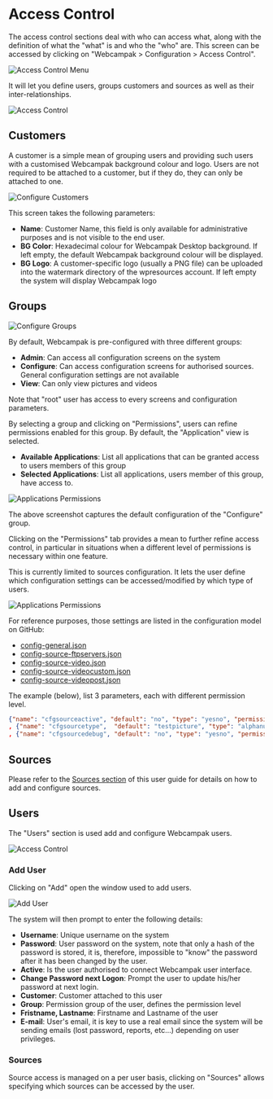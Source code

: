 # Access Control

The access control sections deal with who can access what, along with the definition of what the "what" is and who the "who" are. This screen can be accessed by clicking on "Webcampak > Configuration > Access Control".

![Access Control Menu](images/desktop.menu.accesscontrol.en.png)

It will let you define users, groups customers and sources as well as their inter-relationships.

![Access Control](images/desktop.accesscontrol.en.png)

## Customers

A customer is a simple mean of grouping users and providing such users with a customised Webcampak background colour and logo. Users are not required to be attached to a customer, but if they do, they can only be attached to one.

![Configure Customers](images/desktop.accesscontrol.customers.en.png)

This screen takes the following parameters:

* __Name__: Customer Name, this field is only available for administrative purposes and is not visible to the end user.
* __BG Color__: Hexadecimal colour for Webcampak Desktop background. If left empty, the default Webcampak background colour will be displayed.
* __BG Logo__: A customer-specific logo (usually a PNG file) can be uploaded into the watermark directory of the wpresources account. If left empty the system will display Webcampak logo

## Groups

![Configure Groups](images/desktop.accesscontrol.groups.en.png)

By default, Webcampak is pre-configured with three different groups:

* __Admin__: Can access all configuration screens on the system
* __Configure__: Can access configuration screens for authorised sources. General configuration settings are not available
* __View__: Can only view pictures and videos

Note that "root" user has access to every screens and configuration parameters.

By selecting a group and clicking on "Permissions", users can refine permissions enabled for this group. By default, the "Application" view is selected.

* __Available Applications__: List all applications that can be granted access to users members of this group
* __Selected Applications__: List all applications, users member of this group, have access to.

![Applications Permissions](images/desktop.accesscontrol.groups.permissions.applications.en.png)

The above screenshot captures the default configuration of the "Configure" group.

Clicking on the "Permissions" tab provides a mean to further refine access control, in particular in situations when a different level of permissions is necessary within one feature.

This is currently limited to sources configuration. It lets the user define which configuration settings can be accessed/modified by which type of users. 

![Applications Permissions](images/desktop.accesscontrol.groups.permissions.permissions.en.png)

For reference purposes, those settings are listed in the configuration model on GitHub: 

* [config-general.json](https://github.com/Webcampak/core/blob/develop/config/config-general.json)
* [config-source-ftpservers.json](https://github.com/Webcampak/core/blob/develop/config/config-source-ftpservers.json)
* [config-source-video.json](https://github.com/Webcampak/core/blob/develop/config/config-source-video.json)
* [config-source-videocustom.json](https://github.com/Webcampak/core/blob/develop/config/config-source-videocustom.json)
* [config-source-videopost.json](https://github.com/Webcampak/core/blob/develop/config/config-source-videopost.json)

The example (below), list 3 parameters, each with different permission level.
```json
{"name": "cfgsourceactive", "default": "no", "type": "yesno", "permission": "SOURCES_CONFIGURATION_SIMPLE", "description": "Activation of the source, possible values: yes or no"}
, {"name": "cfgsourcetype",  "default": "testpicture", "type": "alphanum", "permission": "SOURCES_CONFIGURATION_ADVANCED", "description": "Type of the source, possible values: gphoto, webcam, ipcam, rtsp, webfile, wpak"}
, {"name": "cfgsourcedebug", "default": "no", "type": "yesno", "permission": "SOURCES_CONFIGURATION_EXPERT", "description": "Turn on detailed debugging for gphoto2, possible values: yes or no"}
```

## Sources

Please refer to the [Sources section](en_Sources.md) of this user guide for details on how to add and configure sources.

## Users

The "Users" section is used add and configure Webcampak users.

![Access Control](images/desktop.accesscontrol.en.png)

### Add User

Clicking on "Add" open the window used to add users.

![Add User](images/desktop.accesscontrol.users.add.en.png)

The system will then prompt to enter the following details:

* __Username__: Unique username on the system
* __Password__: User password on the system, note that only a hash of the password is stored, it is, therefore, impossible to "know" the password after it has been changed by the user. 
* __Active__: Is the user authorised to connect Webcampak user interface. 
* __Change Password next Logon__: Prompt the user to update his/her password at next login.
* __Customer__: Customer attached to this user
* __Group__: Permission group of the user, defines the permission level
* __Fristname, Lastname__: Firstname and Lastname of the user
* __E-mail__: User's email, it is key to use a real email since the system will be sending emails (lost password, reports, etc...) depending on user privileges. 
 
### Sources

Source access is managed on a per user basis, clicking on "Sources" allows specifying which sources can be accessed by the user.